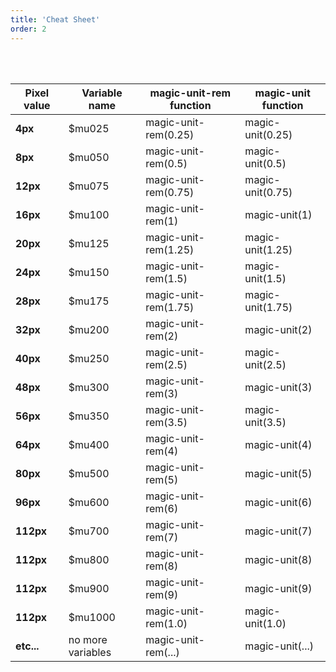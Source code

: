 ```yaml
---
title: 'Cheat Sheet'
order: 2
---
```


<pattern path="src/patterns/exemple/--magic-unit/magic-unit"></pattern>

<br><br>

<table>
  <thead>
    <tr>
      <th>Pixel value</th>
      <th>Variable name</th>
      <th>magic-unit-rem function</th>
      <th>magic-unit function</th>
    </tr>
  </thead>
  <tbody>
    <tr>
      <td><b>4px</b></td>
      <td>$mu025</td>
      <td>magic-unit-rem(0.25)</td>
      <td>magic-unit(0.25)</td>
    </tr>
    <tr>
      <td><b>8px</b></td>
      <td>$mu050</td>
      <td>magic-unit-rem(0.5)</td>
      <td>magic-unit(0.5)</td>
    </tr>
    <tr>
      <td><b>12px</b></td>
      <td>$mu075</td>
      <td>magic-unit-rem(0.75)</td>
      <td>magic-unit(0.75)</td>
    </tr>
    <tr>
      <td><b>16px</b></td>
      <td>$mu100</td>
      <td>magic-unit-rem(1)</td>
      <td>magic-unit(1)</td>
    </tr>
    <tr>
      <td><b>20px</b></td>
      <td>$mu125</td>
      <td>magic-unit-rem(1.25)</td>
      <td>magic-unit(1.25)</td>
    </tr>
    <tr>
      <td><b>24px</b></td>
      <td>$mu150</td>
      <td>magic-unit-rem(1.5)</td>
      <td>magic-unit(1.5)</td>
    </tr>
    <tr>
      <td><b>28px</b></td>
      <td>$mu175</td>
      <td>magic-unit-rem(1.75)</td>
      <td>magic-unit(1.75)</td>
    </tr>
    <tr>
      <td><b>32px</b></td>
      <td>$mu200</td>
      <td>magic-unit-rem(2)</td>
      <td>magic-unit(2)</td>
    </tr>
    <tr>
      <td><b>40px</b></td>
      <td>$mu250</td>
      <td>magic-unit-rem(2.5)</td>
      <td>magic-unit(2.5)</td>
    </tr>
    <tr>
      <td><b>48px</b></td>
      <td>$mu300</td>
      <td>magic-unit-rem(3)</td>
      <td>magic-unit(3)</td>
    </tr>
    <tr>
      <td><b>56px</b></td>
      <td>$mu350</td>
      <td>magic-unit-rem(3.5)</td>
      <td>magic-unit(3.5)</td>
    </tr>
    <tr>
      <td><b>64px</b></td>
      <td>$mu400</td>
      <td>magic-unit-rem(4)</td>
      <td>magic-unit(4)</td>
    </tr>
    <tr>
      <td><b>80px</b></td>
      <td>$mu500</td>
      <td>magic-unit-rem(5)</td>
      <td>magic-unit(5)</td>
    </tr>
    <tr>
      <td><b>96px</b></td>
      <td>$mu600</td>
      <td>magic-unit-rem(6)</td>
      <td>magic-unit(6)</td>
    </tr>
    <tr>
      <td><b>112px</b></td>
      <td>$mu700</td>
      <td>magic-unit-rem(7)</td>
      <td>magic-unit(7)</td>
    </tr>
    <tr>
      <td><b>112px</b></td>
      <td>$mu800</td>
      <td>magic-unit-rem(8)</td>
      <td>magic-unit(8)</td>
    </tr>
    <tr>
      <td><b>112px</b></td>
      <td>$mu900</td>
      <td>magic-unit-rem(9)</td>
      <td>magic-unit(9)</td>
    </tr>
    <tr>
      <td><b>112px</b></td>
      <td>$mu1000</td>
      <td>magic-unit-rem(1.0)</td>
      <td>magic-unit(1.0)</td>
    </tr>
    <tr>
      <td><b>etc...</b></td>
      <td>no more variables</td>
      <td>magic-unit-rem(...)</td>
      <td>magic-unit(...)</td>
    </tr>
  </tbody>
</table>
